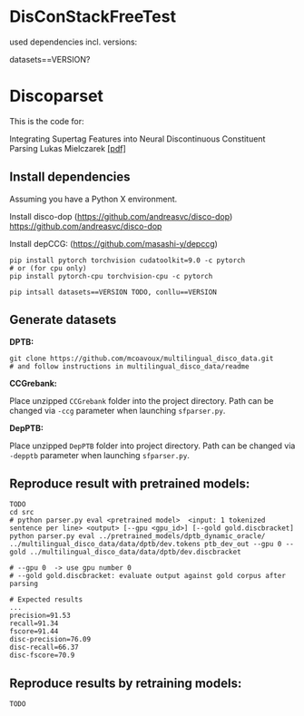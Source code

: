 # DisConStackFreeTest


used dependencies incl. versions:

datasets==VERSION?

# Discoparset

This is the code for:

Integrating Supertag Features into Neural Discontinuous Constituent Parsing
Lukas Mielczarek
[[pdf]](DOWNLOAD)

## Install dependencies

Assuming you have a Python X environment.

Install disco-dop (https://github.com/andreasvc/disco-dop)
https://github.com/andreasvc/disco-dop

Install depCCG: (https://github.com/masashi-y/depccg)

    pip install pytorch torchvision cudatoolkit=9.0 -c pytorch
    # or (for cpu only)
    pip install pytorch-cpu torchvision-cpu -c pytorch

    pip intsall datasets==VERSION TODO, conllu==VERSION

## Generate datasets
    
**DPTB:**
    
    git clone https://github.com/mcoavoux/multilingual_disco_data.git
    # and follow instructions in multilingual_disco_data/readme

**CCGrebank:**

Place unzipped `CCGrebank` folder into the project
directory. Path can be changed via ``-ccg`` parameter
when launching ``sfparser.py``.

**DepPTB:**

Place unzipped ``DepPTB`` folder into project directory.
Path can be changed via ``-depptb`` parameter when 
launching ``sfparser.py``.

## Reproduce result with pretrained models:

    TODO
    cd src
    # python parser.py eval <pretrained model>  <input: 1 tokenized sentence per line> <output> [--gpu <gpu_id>] [--gold gold.discbracket]
    python parser.py eval ../pretrained_models/dptb_dynamic_oracle/  ../multilingual_disco_data/data/dptb/dev.tokens ptb_dev_out --gpu 0 --gold ../multilingual_disco_data/data/dptb/dev.discbracket

    # --gpu 0  -> use gpu number 0
    # --gold gold.discbracket: evaluate output against gold corpus after parsing

    # Expected results
    ...
    precision=91.53
    recall=91.34
    fscore=91.44
    disc-precision=76.09
    disc-recall=66.37
    disc-fscore=70.9

## Reproduce results by retraining models:

    TODO